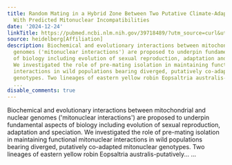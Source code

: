 ```yaml
---
title: Random Mating in a Hybrid Zone Between Two Putative Climate-Adapted Bird Lineages
  With Predicted Mitonuclear Incompatibilities
date: '2024-12-24'
linkTitle: https://pubmed.ncbi.nlm.nih.gov/39718489/?utm_source=curl&utm_medium=rss&utm_campaign=pubmed-2&utm_content=1FakS-2QOkCT8HsMOQP1bCRQ4YzyumYOmxmF0moLsQ3dFB1E9V&fc=20220326224207&ff=20241225170611&v=2.18.0.post9+e462414
source: heidelberg[Affiliation]
description: Biochemical and evolutionary interactions between mitochondrial and nuclear
  genomes ('mitonuclear interactions') are proposed to underpin fundamental aspects
  of biology including evolution of sexual reproduction, adaptation and speciation.
  We investigated the role of pre-mating isolation in maintaining functional mitonuclear
  interactions in wild populations bearing diverged, putatively co-adapted mitonuclear
  genotypes. Two lineages of eastern yellow robin Eopsaltria australis-putatively...
  ...
disable_comments: true
---
```

Biochemical and evolutionary interactions between mitochondrial and nuclear genomes ('mitonuclear interactions') are proposed to underpin fundamental aspects of biology including evolution of sexual reproduction, adaptation and speciation. We investigated the role of pre-mating isolation in maintaining functional mitonuclear interactions in wild populations bearing diverged, putatively co-adapted mitonuclear genotypes. Two lineages of eastern yellow robin Eopsaltria australis-putatively... ...